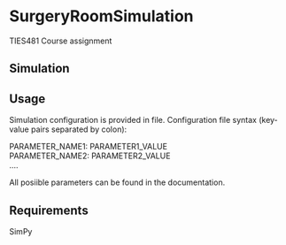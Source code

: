 # SurgeryRoomSimulation
TIES481 Course assignment

## Simulation


## Usage

Simulation configuration is provided in file. Configuration file syntax (key-value pairs separated by colon):

PARAMETER_NAME1: PARAMETER1_VALUE\
PARAMETER_NAME2: PARAMETER2_VALUE\
....

All posiible parameters can be found in the documentation.


## Requirements
SimPy
